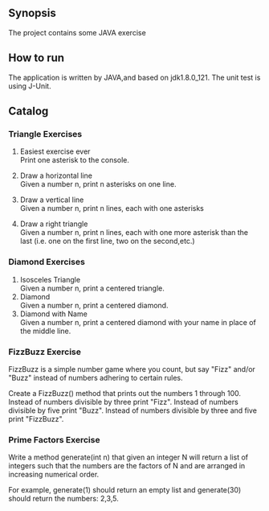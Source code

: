 ## Synopsis
The project contains some JAVA exercise
## How to run
The application is written by JAVA,and based on jdk1.8.0_121.
The unit test is using J-Unit.

## Catalog
### Triangle Exercises
1. Easiest exercise ever<br>
Print one asterisk to the console.

2. Draw a horizontal line<br>
Given a number n, print n asterisks on one line.


3. Draw a vertical line<br>
Given a number n, print n lines, each with one asterisks

4. Draw a right triangle<br>
Given a number n, print n lines, each with one more asterisk than the last (i.e. one on the first line, two on the second,etc.)
	
### Diamond Exercises
1. Isosceles Triangle<br>
Given a number n, print a centered triangle. 
2. Diamond<br>
Given a number n, print a centered diamond. 
3. Diamond with Name<br>
Given a number n, print a centered diamond with your name in place of the middle line. 
	
### FizzBuzz Exercise
FizzBuzz is a simple number game where you count, but say "Fizz" and/or "Buzz" instead of numbers adhering to certain rules.

Create a FizzBuzz() method that prints out the numbers 1 through 100.
Instead of numbers divisible by three print "Fizz".
Instead of numbers divisible by five print "Buzz".
Instead of numbers divisible by three and five print "FizzBuzz".


### Prime Factors Exercise
Write a method generate(int n) that given an integer N will return a list of integers such that the numbers are the factors of N and are arranged in increasing numerical order.

For example, generate(1) should return an empty list and generate(30) should return the numbers: 2,3,5.

